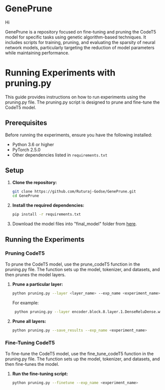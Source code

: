 # GenePrune

Hi

GenePrune is a repository focused on fine-tuning and pruning the CodeT5 model for specific tasks using genetic algorithm-based techniques. It includes scripts for training, pruning, and evaluating the sparsity of neural network models, particularly targeting the reduction of model parameters while maintaining performance.

# Running Experiments with pruning.py

This guide provides instructions on how to run experiments using the pruning.py file. The pruning.py script is designed to prune and fine-tune the CodeT5 model.

## Prerequisites

Before running the experiments, ensure you have the following installed:

- Python 3.6 or higher
- PyTorch 2.5.0
- Other dependencies listed in `requirements.txt`

## Setup

1. **Clone the repository:**

    ```sh
    git clone https://github.com/Ruturaj-Godse/GenePrune.git
    cd GenePrune
    ```

2. **Install the required dependencies:**

    ```sh
    pip install -r requirements.txt
    ```

3. Download the model files into "final_model" folder from [here](https://huggingface.co/gangqinxiao13/fine-tuned-codet5).
   

## Running the Experiments

### Pruning CodeT5

To prune the CodeT5 model, use the prune_codeT5 function in the pruning.py file. The function sets up the model, tokenizer, and datasets, and then prunes the model layers.

1. **Prune a particular layer:**

    ```sh
    python pruning.py --layer <layer_name> --exp_name <experiment_name>
    ```
    For example:
   ```sh
    python pruning.py --layer encoder.block.8.layer.1.DenseReluDense.wo --exp_name exp1
    ```

2. **Prune all layers:**
    
    ```sh
    python pruning.py --save_results --exp_name <experiment_name>
    ```
    

### Fine-Tuning CodeT5

To fine-tune the CodeT5 model, use the fine_tune_codeT5 function in the pruning.py file. The function sets up the model, tokenizer, and datasets, and then fine-tunes the model.

1. **Run the fine-tuning script:**

    ```sh
    python pruning.py --finetune --exp_name <experiment_name>
    ```


